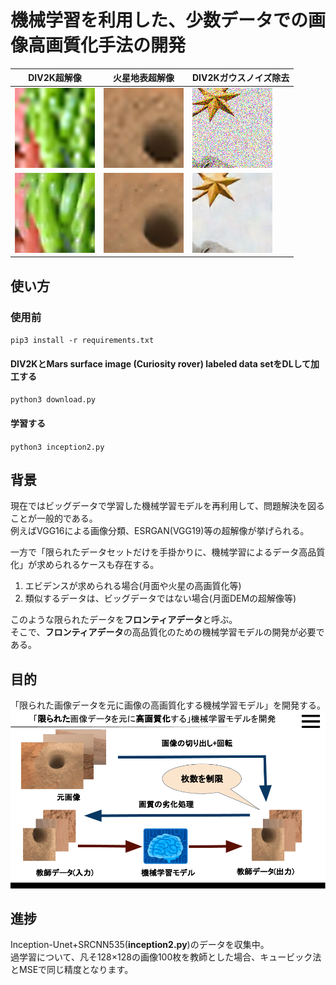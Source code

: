 # 機械学習を利用した、少数データでの画像高画質化手法の開発
|DIV2K超解像|火星地表超解像|DIV2Kガウスノイズ除去|
|---|---|---|
|![](https://github.com/jSm449g4d/Research/blob/master/assets/t570.png)|![](https://github.com/jSm449g4d/Research/blob/master/assets/t529.png)|![](https://github.com/jSm449g4d/Research/blob/master/assets/t182.png)|
|![](https://github.com/jSm449g4d/Research/blob/master/assets/p570.png)|![](https://github.com/jSm449g4d/Research/blob/master/assets/p529.png)|![](https://github.com/jSm449g4d/Research/blob/master/assets/p182.png)|
## 使い方
### 使用前
`pip3 install -r requirements.txt`  
#### **DIV2K**と**Mars surface image (Curiosity rover) labeled data set**をDLして加工する  
`python3 download.py`  
#### 学習する  
`python3 inception2.py`  
## 背景
現在ではビッグデータで学習した機械学習モデルを再利用して、問題解決を図ることが一般的である。  
例えばVGG16による画像分類、ESRGAN(VGG19)等の超解像が挙げられる。  

一方で「限られたデータセットだけを手掛かりに、機械学習によるデータ高品質化」が求められるケースも存在する。  
1. エビデンスが求められる場合(月面や火星の高画質化等)  
2. 類似するデータは、ビッグデータではない場合(月面DEMの超解像等)  

このような限られたデータを**フロンティアデータ**と呼ぶ。  
そこで、**フロンティアデータ**の高品質化のための機械学習モデルの開発が必要である。  
## 目的
「限られた画像データを元に画像の高画質化する機械学習モデル」を開発する。
![](https://github.com/jSm449g4d/Research/blob/master/assets/selfteaching.png)
## 進捗
Inception-Unet+SRCNN535(**inception2.py**)のデータを収集中。  
過学習について、凡そ128×128の画像100枚を教師とした場合、キュービック法とMSEで同じ精度となります。
